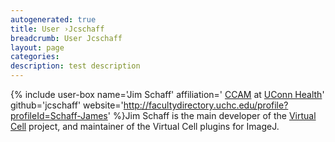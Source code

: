 ```yaml
---
autogenerated: true
title: User ›Jcschaff
breadcrumb: User Jcschaff
layout: page
categories: 
description: test description
---
```


{% include user-box name='Jim Schaff' affiliation=' [CCAM](https://health.uconn.edu/cell-analysis-modeling/) at [UConn Health](https://health.uconn.edu)' github='jcschaff' website='http://facultydirectory.uchc.edu/profile?profileId=Schaff-James' %}Jim Schaff is the main developer of the [Virtual Cell](Virtual_Cell) project, and maintainer of the Virtual Cell plugins for ImageJ.
